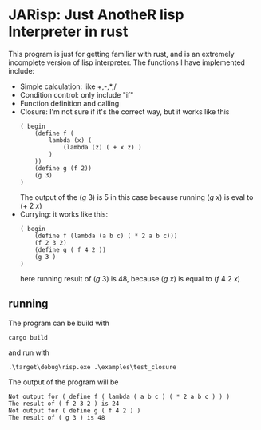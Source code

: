 # JARisp: Just AnotheR lisp Interpreter in rust  
This program is just for getting familiar with rust, and is an extremely incomplete version of lisp interpreter. The functions I have implemented include:
* Simple calculation: like +,-,*,/
* Condition control: only include "if"
* Function definition and calling
* Closure: I'm not sure if it's the correct way, but it works like this
    ```
    ( begin 
        (define f (
            lambda (x) (
                (lambda (z) ( + x z) )
            )
        ))
        (define g (f 2))
        (g 3)
    )
    ```
    The output of the $(g\ 3)$ is 5 in this case because running $(g\ x)$ is eval to $(+\ 2\ x)$
* Currying: it works like this:
    ```
    ( begin 
        (define f (lambda (a b c) ( * 2 a b c)))
        (f 2 3 2)
        (define g ( f 4 2 ))
        (g 3 )
    )
    ```
    here running result of $(g\ 3)$ is 48, because $(g\ x)$ is equal to $(f\ 4\ 2\ x)$
## running
The program can be build with
```
cargo build
```
and run with
```
.\target\debug\risp.exe .\examples\test_closure
```
The output of the program will be
```
Not output for ( define f ( lambda ( a b c ) ( * 2 a b c ) ) )
The result of ( f 2 3 2 ) is 24
Not output for ( define g ( f 4 2 ) )
The result of ( g 3 ) is 48
```

